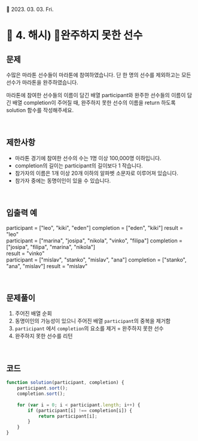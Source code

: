 :calendar: 2023. 03. 03. Fri.

# :memo: 4. 해시) 완주하지 못한 선수

## 문제
수많은 마라톤 선수들이 마라톤에 참여하였습니다. 단 한 명의 선수를 제외하고는 모든 선수가 마라톤을 완주하였습니다.

마라톤에 참여한 선수들의 이름이 담긴 배열 participant와 완주한 선수들의 이름이 담긴 배열 completion이 주어질 때, 완주하지 못한 선수의 이름을 return 하도록 solution 함수를 작성해주세요.

<br>

## 제한사항
* 마라톤 경기에 참여한 선수의 수는 1명 이상 100,000명 이하입니다.
* completion의 길이는 participant의 길이보다 1 작습니다.
* 참가자의 이름은 1개 이상 20개 이하의 알파벳 소문자로 이루어져 있습니다.
* 참가자 중에는 동명이인이 있을 수 있습니다.

<br>

## 입출력 예
participant = ["leo", "kiki", "eden"]
completion = ["eden", "kiki"]
result = "leo"
<br>
participant = ["marina", "josipa", "nikola", "vinko", "filipa"]	
completion = ["josipa", "filipa", "marina", "nikola"]	
result = "vinko"
<br>
participant = ["mislav", "stanko", "mislav", "ana"]
completion = ["stanko", "ana", "mislav"]
result = "mislav"

<br>

## 문제풀이
1. 주어진 배열 순회
2. 동명이인의 가능성이 있으니 주어진 배열 `participant`의 중복을 제거함
3. `participant` 에서 `completion`의 요소를 제거 = 완주하지 못한 선수
4. 완주하지 못한 선수를 리턴
<br>

## 코드
```js
function solution(participant, completion) {
    participant.sort();
    completion.sort();
    
    for (var i = 0; i < participant.length; i++) {
        if (participant[i] !== completion[i]) {
            return participant[i];
        }
    }
}
```